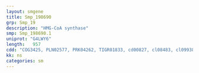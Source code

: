 ```yaml
---
layout: smgene
title: Smp_198690
grp: Smp_19
description: "HMG-CoA synthase"
smp: Smp_198690.1
uniprot: "G4LWY6"
length:   957
cdd: "COG3425, PLN02577, PRK04262, TIGR01833, cd00827, cl08483, cl09938, pfam08540"
kk: ns
categories: sm
---
```

